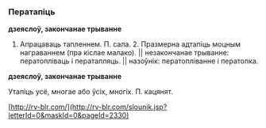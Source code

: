 ### Ператапіць
**дзеяслоў, закончанае трыванне**

1. Апрацаваць тапленнем. П. сала. 2. Празмерна адтапіць моцным награваннем (пра кіслае малако). || незакончанае трыванне: ператопліваць і ператапляць. || назоўнік: ператопліванне і ператопка.

**дзеяслоў, закончанае трыванне**

Утапіць усё, многае або ўсіх, многіх. П. кацянят.

<a rel="author">[http://rv-blr.com/](http://rv-blr.com/slounik.jsp?letterId=0&maskId=0&pageId=2330)</a>
